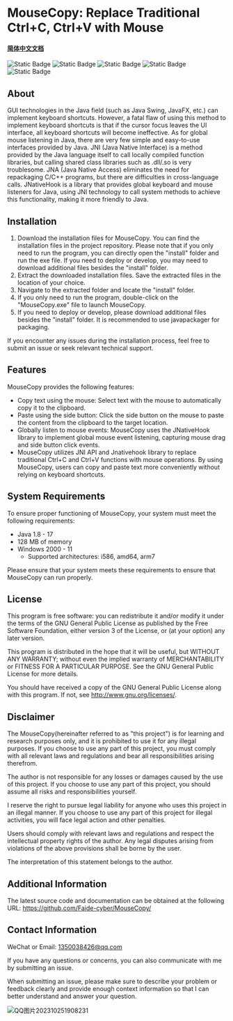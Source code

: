 # MouseCopy: Replace Traditional Ctrl+C, Ctrl+V with Mouse

#### [简体中文文档](https://github.com/Faide-cyber/MouseCopy/blob/main/REMEDE_en.md)

![Static Badge](https://img.shields.io/badge/%40Github-Faide-%2300FFFF) ![Static Badge](https://img.shields.io/badge/Language-Java-%2325c2a0) ![Static Badge](https://img.shields.io/badge/PlatForm-Windows-%238c37dc) ![Static Badge](https://img.shields.io/badge/Version-1.0.0-%23e87435) ![Static Badge](https://img.shields.io/badge/License-GNU3.0-%2314bbc1)


## About

GUI technologies in the Java field (such as Java Swing, JavaFX, etc.) can implement keyboard shortcuts. However, a fatal flaw of using this method to implement keyboard shortcuts is that if the cursor focus leaves the UI interface, all keyboard shortcuts will become ineffective. As for global mouse listening in Java, there are very few simple and easy-to-use interfaces provided by Java. JNI (Java Native Interface) is a method provided by the Java language itself to call locally compiled function libraries, but calling shared class libraries such as .dll/.so is very troublesome. JNA (Java Native Access) eliminates the need for repackaging C/C++ programs, but there are difficulties in cross-language calls. JNativeHook is a library that provides global keyboard and mouse listeners for Java, using JNI technology to call system methods to achieve this functionality, making it more friendly to Java.

## Installation

1. Download the installation files for MouseCopy. You can find the installation files in the project repository. Please note that if you only need to run the program, you can directly open the "install" folder and run the exe file. If you need to deploy or develop, you may need to download additional files besides the "install" folder.
2. Extract the downloaded installation files. Save the extracted files in the location of your choice.
3. Navigate to the extracted folder and locate the "install" folder.
4. If you only need to run the program, double-click on the "MouseCopy.exe" file to launch MouseCopy.
5. If you need to deploy or develop, please download additional files besides the "install" folder. It is recommended to use javapackager for packaging.

If you encounter any issues during the installation process, feel free to submit an issue or seek relevant technical support.

## Features

MouseCopy provides the following features:

- Copy text using the mouse: Select text with the mouse to automatically copy it to the clipboard.
- Paste using the side button: Click the side button on the mouse to paste the content from the clipboard to the target location.
- Globally listen to mouse events: MouseCopy uses the JNativeHook library to implement global mouse event listening, capturing mouse drag and side button click events.
- MouseCopy utilizes JNI API and Jnativehook library to replace traditional Ctrl+C and Ctrl+V functions with mouse operations. By using MouseCopy, users can copy and paste text more conveniently without relying on keyboard shortcuts.

## System Requirements

To ensure proper functioning of MouseCopy, your system must meet the following requirements:

- Java 1.8 - 17
- 128 MB of memory
- Windows 2000 - 11
  - Supported architectures: i586, amd64, arm7

Please ensure that your system meets these requirements to ensure that MouseCopy can run properly.

## License

This program is free software: you can redistribute it and/or modify
it under the terms of the GNU General Public License as published by
the Free Software Foundation, either version 3 of the License, or
(at your option) any later version.

This program is distributed in the hope that it will be useful,
but WITHOUT ANY WARRANTY; without even the implied warranty of
MERCHANTABILITY or FITNESS FOR A PARTICULAR PURPOSE.  See the
GNU General Public License for more details.

You should have received a copy of the GNU General Public License
along with this program.  If not, see <http://www.gnu.org/licenses/>.

## Disclaimer

The MouseCopy(hereinafter referred to as "this project") is for learning and research purposes only, and it is prohibited to use it for any illegal purposes. If you choose to use any part of this project, you must comply with all relevant laws and regulations and bear all responsibilities arising therefrom.

The author is not responsible for any losses or damages caused by the use of this project. If you choose to use any part of this project, you should assume all risks and responsibilities yourself.

I reserve the right to pursue legal liability for anyone who uses this project in an illegal manner. If you choose to use any part of this project for illegal activities, you will face legal action and other penalties.

Users should comply with relevant laws and regulations and respect the intellectual property rights of the author. Any legal disputes arising from violations of the above provisions shall be borne by the user.

The interpretation of this statement belongs to the author.

## Additional Information

The latest source code and documentation can be obtained at the following URL: https://github.com/Faide-cyber/MouseCopy/

## Contact Information

WeChat or Email: 1350038426@qq.com

If you have any questions or concerns, you can also communicate with me by submitting an issue.

When submitting an issue, please make sure to describe your problem or feedback clearly and provide enough context information so that I can better understand and answer your question.

![QQ图片202310251908231](https://github.com/Faide-cyber/MouseCopy/assets/148406475/8b7ac122-d438-4d64-b6d0-330b514e4389)

